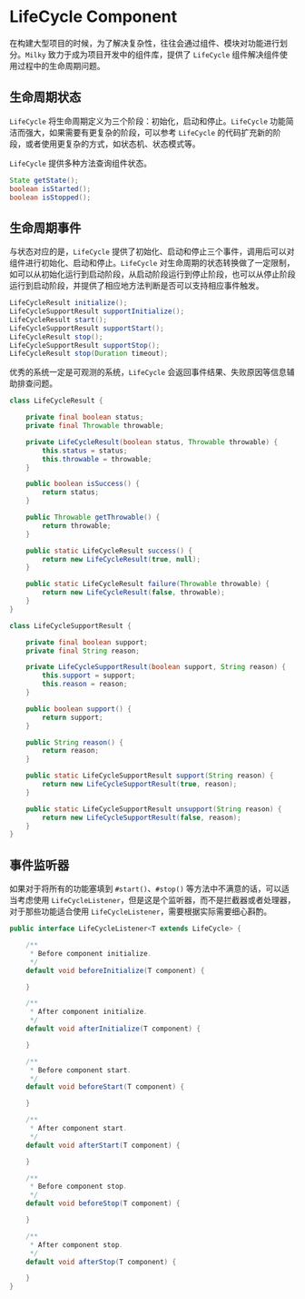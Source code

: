 # LifeCycle Component

在构建大型项目的时候，为了解决复杂性，往往会通过组件、模块对功能进行划分。`Milky` 致力于成为项目开发中的组件库，提供了 `LifeCycle` 组件解决组件使用过程中的生命周期问题。

## 生命周期状态

`LifeCycle` 将生命周期定义为三个阶段：初始化，启动和停止。`LifeCycle` 功能简洁而强大，如果需要有更复杂的阶段，可以参考 `LifeCycle` 的代码扩充新的阶段，或者使用更复杂的方式，如状态机、状态模式等。

`LifeCycle` 提供多种方法查询组件状态。

```java
State getState();
boolean isStarted();
boolean isStopped();
```

## 生命周期事件

与状态对应的是，`LifeCycle` 提供了初始化、启动和停止三个事件，调用后可以对组件进行初始化、启动和停止。`LifeCycle` 对生命周期的状态转换做了一定限制，如可以从初始化运行到启动阶段，从启动阶段运行到停止阶段，也可以从停止阶段运行到启动阶段，并提供了相应地方法判断是否可以支持相应事件触发。

```java
LifeCycleResult initialize();
LifeCycleSupportResult supportInitialize();
LifeCycleResult start();
LifeCycleSupportResult supportStart();
LifeCycleResult stop();
LifeCycleSupportResult supportStop();
LifeCycleResult stop(Duration timeout);
```

优秀的系统一定是可观测的系统，`LifeCycle` 会返回事件结果、失败原因等信息辅助排查问题。

```java
class LifeCycleResult {

    private final boolean status;
    private final Throwable throwable;

    private LifeCycleResult(boolean status, Throwable throwable) {
        this.status = status;
        this.throwable = throwable;
    }

    public boolean isSuccess() {
        return status;
    }

    public Throwable getThrowable() {
        return throwable;
    }

    public static LifeCycleResult success() {
        return new LifeCycleResult(true, null);
    }

    public static LifeCycleResult failure(Throwable throwable) {
        return new LifeCycleResult(false, throwable);
    }
}

class LifeCycleSupportResult {

    private final boolean support;
    private final String reason;

    private LifeCycleSupportResult(boolean support, String reason) {
        this.support = support;
        this.reason = reason;
    }

    public boolean support() {
        return support;
    }

    public String reason() {
        return reason;
    }

    public static LifeCycleSupportResult support(String reason) {
        return new LifeCycleSupportResult(true, reason);
    }

    public static LifeCycleSupportResult unsupport(String reason) {
        return new LifeCycleSupportResult(false, reason);
    }
}
```

## 事件监听器

如果对于将所有的功能塞填到 `#start()`、`#stop()` 等方法中不满意的话，可以适当考虑使用 `LifeCycleListener`，但是这是个监听器，而不是拦截器或者处理器，对于那些功能适合使用 `LifeCycleListener`，需要根据实际需要细心斟酌。

```java
public interface LifeCycleListener<T extends LifeCycle> {

    /**
     * Before component initialize.
     */
    default void beforeInitialize(T component) {

    }

    /**
     * After component initialize.
     */
    default void afterInitialize(T component) {

    }

    /**
     * Before component start.
     */
    default void beforeStart(T component) {

    }

    /**
     * After component start.
     */
    default void afterStart(T component) {

    }

    /**
     * Before component stop.
     */
    default void beforeStop(T component) {

    }

    /**
     * After component stop.
     */
    default void afterStop(T component) {

    }
}
```


